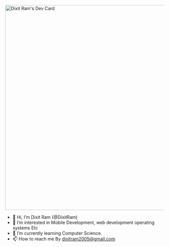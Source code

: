 <a href="https://app.daily.dev/dixitram"><img src="https://api.daily.dev/devcards/v2/heEGh9lV7vd4ADF6H7mEp.png?type=wide&r=7qz" width="652" alt="Dixit Ram's Dev Card"/></a>

- 👋 Hi, I’m Dixit Ram (@DixitRam)
- 👀 I’m interested in Mobile Development, web development operating systems Etc
- 🌱 I’m currently learning Computer Science.
- 📫 How to reach me By dixitram2005@gmail.com

<!---
Dixit-deegit/Dixit-deegit is a ✨ special ✨ repository because its `README.md` (this file) appears on your GitHub profile.
You can click the Preview link to take a look at your changes.
--->
